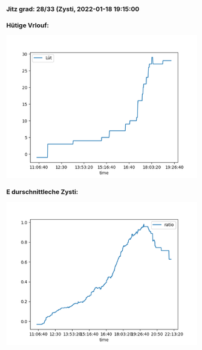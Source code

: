 ### Jitz grad: 28/33 (Zysti, 2022-01-18 19:15:00

### Hütige Vrlouf:
![Graph](Today.png)

### E durschnittleche Zysti:
![Graph](Zysti.png)